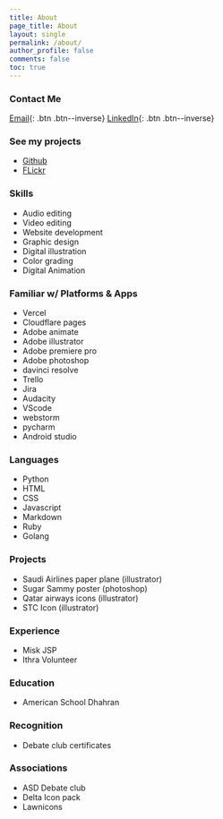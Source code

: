 ```yaml
---
title: About
page_title: About
layout: single
permalink: /about/
author_profile: false
comments: false
toc: true
---
```


<!-- {: .btn .btn--inverse} -->

### Contact Me

[Email](mailto:rayyanbc@gmail.com){: .btn .btn--inverse}
[LinkedIn](https://www.linkedin.com/in/rayyan-manzary-3534b6251/){: .btn .btn--inverse}


### See my projects

- [Github](https://github.com/rayyangh)
- [FLickr](https://www.flickr.com/photos/201933183@N04/)

### Skills

- Audio editing
- Video editing
- Website development
- Graphic design
- Digital illustration
- Color grading
- Digital Animation

### Familiar w/ Platforms & Apps

- Vercel
- Cloudflare pages
- Adobe animate
- Adobe illustrator
- Adobe premiere pro
- Adobe photoshop
- davinci resolve
- Trello
- Jira
- Audacity
- VScode
- webstorm
- pycharm
- Android studio

### Languages

- Python
- HTML
- CSS
- Javascript
- Markdown
- Ruby
- Golang

### Projects

- Saudi Airlines paper plane (illustrator)
- Sugar Sammy poster (photoshop)
- Qatar airways icons (illustrator)
- STC Icon (illustrator)

### Experience

- Misk JSP
- Ithra Volunteer

### Education

- American School Dhahran

### Recognition

- Debate club certificates

### Associations

- ASD Debate club
- Delta Icon pack
- Lawnicons
